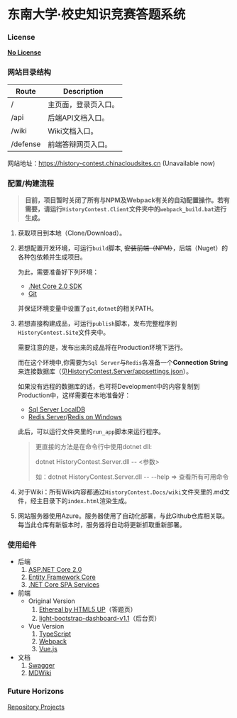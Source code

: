 #  东南大学·校史知识竞赛答题系统

### License

**[No License](https://choosealicense.com/no-license/)**

### 网站目录结构

| Route | Description   |
| ----- | ------------- |
| /     | 主页面，登录页入口。 |
| /api  | 后端API文档入口。  |
| /wiki | Wiki文档入口。     |
| /defense | 前端答辩网页入口。  |

网站地址：https://history-contest.chinacloudsites.cn (Unavailable now)

### 配置/构建流程

> **目前，项目暂时关闭了所有与NPM及Webpack有关的自动配置操作。若有需要，请运行`HistoryContest.Client`文件夹中的`webpack_build.bat`进行生成。**

1. 获取项目到本地（Clone/Download）。

2. 若想配置开发环境，可运行`build`脚本, ~~安装前端（NPM）~~，后端（Nuget）的各种包依赖并生成项目。
  
    为此，需要准备好下列环境：
    - [.Net Core 2.0 SDK](https://www.microsoft.com/net/download/core)
    - [Git](https://git-scm.com/downloads)

    并保证环境变量中设置了`git`,`dotnet`的相关PATH。

3. 若想直接构建成品，可运行`publish`脚本，发布完整程序到`HistoryContest.Site`文件夹中。
  
    需要注意的是，发布出来的成品将在Production环境下运行。
  
    而在这个环境中,你需要为`Sql Server`与`Redis`各准备一个**Connection String**来连接数据库（见[HistoryContest.Server/appsettings.json](https://github.com/SEU-BugFourchive/HistoryContest.Server/blob/master/appsettings.json)）。
    
    如果没有远程的数据库的话，也可将Development中的内容复制到Production中，这样需要在本地准备好：
    - [Sql Server LocalDB](https://docs.microsoft.com/en-us/sql/database-engine/configure-windows/sql-server-2016-express-localdb)
    - [Redis Server](https://redis.io/download)/[Redis on Windows](https://github.com/MicrosoftArchive/redis/releases)

    此后，可以运行文件夹里的`run_app`脚本来运行程序。

    > 更直接的方法是在命令行中使用dotnet dll:
    >
    > dotnet HistoryContest.Server.dll -- <参数>
    >
    > 如：dotnet HistoryContest.Server.dll -- --help => 查看所有可用命令

4. 对于Wiki：所有Wiki内容都通过`HistoryContest.Docs/wiki`文件夹里的.md文件，经主目录下的`index.html`渲染生成。

5. 网站服务器使用Azure。服务器使用了自动化部署，与此Github仓库相关联。每当此仓库有新版本时，服务器将自动将更新抓取重新部署。

### 使用组件

* 后端
  1. [ASP.NET Core 2.0](https://docs.microsoft.com/en-us/aspnet/core/tutorials/)
  2. [Entity Framework Core](https://docs.microsoft.com/zh-cn/ef/core/)
  3. [.NET Core SPA Services](https://blogs.msdn.microsoft.com/webdev/2017/02/14/building-single-page-applications-on-asp-net-core-with-javascriptservices/)
* 前端
  - Original Version
    1. [Ethereal by HTML5 UP](https://html5up.net/ethereal)（答题页）
    2. [light-bootstrap-dashboard-v1.1](http://demos.creative-tim.com/light-bootstrap-dashboard)（后台页）
  - Vue Version
    1. [TypeScript](https://www.tslang.cn/docs/home.html)
    2. [Webpack](http://www.jianshu.com/p/42e11515c10f)
    3. [Vue.js](https://cn.vuejs.org/v2/guide/)
* 文档
  1. [Swagger](https://docs.microsoft.com/en-us/aspnet/core/tutorials/web-api-help-pages-using-swagger)
  2. [MDWiki](http://dynalon.github.io/mdwiki/#!quickstart.md)

### Future Horizons

[Repository Projects](https://github.com/SEU-BugFourchive/SEU-History-Contest-System/projects)
